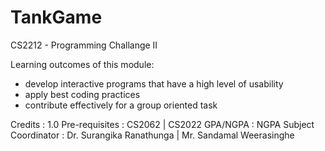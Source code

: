 # TankGame
CS2212 - Programming Challange II

Learning outcomes of this module:
* develop interactive programs that have a high level of usability
* apply best coding practices
* contribute effectively for a group oriented task

Credits : 1.0
Pre-requisites : CS2062 | CS2022
GPA/NGPA : NGPA
Subject Coordinator : Dr. Surangika Ranathunga | Mr. Sandamal Weerasinghe
